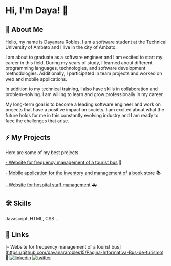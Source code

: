 # Hi, I'm Daya! 👋


## 🚀 About Me
Hello, my name is Dayanara Robles. I am a software student at the Technical University of Ambato and I live in the city of Ambato.

I am about to graduate as a software engineer and I am excited to start my career in this field. During my years of study, I learned about different programming languages, technologies, and software development methodologies. Additionally, I participated in team projects and worked on web and mobile applications.

In addition to my technical training, I also have skills in collaboration and problem-solving. I am willing to learn and grow professionally in my career.

My long-term goal is to become a leading software engineer and work on projects that have a positive impact on society. I am excited about what the future holds for me in this constantly evolving industry and I am ready to face the challenges that arise.


## ⚡️ My Projects
Here are some of my best projects.

[- Website for frequency management of a tourist bus](https://github.com/dayanararobles15/Pagina-Informativa-Bus-de-turismo) :bus:

[- Mobile application for the inventory and management of a book store](https://github.com/dayanararobles15/BookShop-Movil) :books:

[- Website for hospital staff management](https://github.com/dayanararobles15/Proyecto-Ambulancia) :ambulance:



## 🛠 Skills
Javascript, HTML, CSS...


## 🔗 Links
[- Website for frequency management of a tourist bus]  (https://github.com/dayanararobles15/Pagina-Informativa-Bus-de-turismo) :bus:
[![linkedin](https://img.shields.io/badge/linkedin-0A66C2?style=for-the-badge&logo=linkedin&logoColor=white)](https://www.linkedin.com/)
[![twitter](https://img.shields.io/badge/twitter-1DA1F2?style=for-the-badge&logo=twitter&logoColor=white)](https://twitter.com/)



